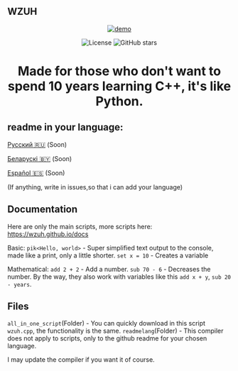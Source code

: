 ## WZUH
<p align="center">
  <a href="https://postimg.cc/fVgy5nnB">
    <img src="https://i.postimg.cc/TPTbdfkM/Utool-20250518-154454559.png" alt="demo" />
  </a>
</p>
<p align="center">
  <img src="https://img.shields.io/github/license/XZY123lol/wzuh?color=blue" alt="License" />
  <img src="https://img.shields.io/github/stars/XZY123lol/wzuh?style=social" alt="GitHub stars" />
</p>
<h1 align="center">Made for those who don't want to spend 10 years learning C++, it's like Python.</h1>

## readme in your language:
[Русский 🇷🇺](./readmelang/README.ru.md) (Soon)

[Беларускі 🇧🇾](./readmelang/README.by.md) (Soon)

[Español 🇪🇸](./readmelang/README.es.md) (Soon)

(If anything, write in issues,so that i can add your language)
## Documentation
Here are only the main scripts, more scripts here: https://wzuh.github.io/docs

Basic:
`pik<Hello, world>` - Super simplified text output to the console, made like a print, only a little shorter.
`set x = 10` - Creates a variable

Mathematical:
`add 2 + 2` - Add a number.
`sub 70 - 6` - Decreases the number.
By the way, they also work with variables like this `add x + y`, `sub 20 - years`.

## Files
`all_in_one_script`(Folder) - You can quickly download in this script `wzuh.cpp`, the functionality is the same.
`readmelang`(Folder) - This compiler does not apply to scripts, only to the github readme for your chosen language.

I may update the compiler if you want it of course.
